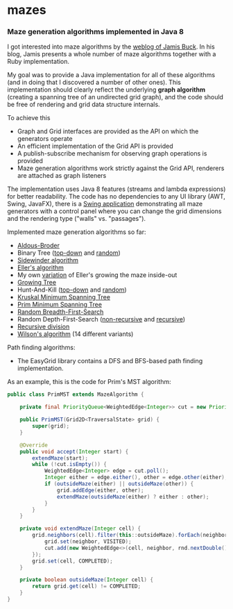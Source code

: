 # mazes

### Maze generation algorithms implemented in Java 8

I got interested into maze algorithms by the [weblog of Jamis Buck](http://weblog.jamisbuck.org/archives.html). In his blog, Jamis  presents a whole number of maze algorithms together with a Ruby implementation.

My goal was to provide a Java implementation for all of these algorithms (and in doing that I discovered a number of other ones). This implementation should clearly reflect the underlying **graph algorithm** (creating a spanning tree of an undirected grid graph), and the code should be free of rendering and grid data structure internals.

To achieve this
- Graph and Grid interfaces are provided as the API on which the generators operate
- An efficient implementation of the Grid API is provided
- A publish-subscribe mechanism for observing graph operations is provided
- Maze generation algorithms work strictly against the Grid API, renderers are attached as graph
listeners

The implementation uses Java 8 features (streams and lambda expressions) for better readability. The code has no dependencies to any UI library (AWT, Swing, JavaFX), there is a [Swing application](MazeDemos/src/de/amr/mazes/demos/swing/app/MazeDemoApp.java) demonstrating all maze generators with a control panel where you can change the grid dimensions and the rendering type ("walls" vs. "passages"). 

Implemented maze generation algorithms so far:

- [Aldous-Broder](EasyMaze/src/de/amr/easy/maze/algorithms/AldousBroderUST.java)
- Binary Tree ([top-down](EasyMaze/src/de/amr/easy/maze/algorithms/BinaryTree.java) and [random](EasyMaze/src/de/amr/easy/maze/algorithms/BinaryTreeRandom.java))
- [Sidewinder algorithm](EasyMaze/src/de/amr/easy/maze/algorithms/Sidewinder.java)
- [Eller's algorithm](EasyMaze/src/de/amr/easy/maze/algorithms/Eller.java)
- My own [variation](EasyMaze/src/de/amr/easy/maze/algorithms/EllerInsideOut.java) of Eller's growing the maze inside-out
- [Growing Tree](EasyMaze/src/de/amr/easy/maze/algorithms/GrowingTree.java)
- Hunt-And-Kill ([top-down](EasyMaze/src/de/amr/easy/maze/algorithms/HuntAndKill.java) and [random](EasyMaze/src/de/amr/easy/maze/algorithms/HuntAndKillRandom.java))
- [Kruskal Minimum Spanning Tree](EasyMaze/src/de/amr/easy/maze/algorithms/KruskalMST.java)
- [Prim Minimum Spanning Tree](EasyMaze/src/de/amr/easy/maze/algorithms/PrimMST.java)
- [Random Breadth-First-Search](EasyMaze/src/de/amr/easy/maze/algorithms/RandomBFS.java)
- Random Depth-First-Search ([non-recursive](EasyMaze/src/de/amr/easy/maze/algorithms/IterativeDFS.java) and [recursive](EasyMaze/src/de/amr/easy/maze/algorithms/RecursiveDFS.java))
- [Recursive division](EasyMaze/src/de/amr/easy/maze/algorithms/RecursiveDivision.java)
- [Wilson's algorithm](EasyMaze/src/de/amr/easy/maze/algorithms/wilson) (14 different variants)

Path finding algorithms:
- The EasyGrid library contains a DFS and BFS-based path finding implementation.

As an example, this is the code for Prim's MST algorithm:

```java
public class PrimMST extends MazeAlgorithm {

	private final PriorityQueue<WeightedEdge<Integer>> cut = new PriorityQueue<>();

	public PrimMST(Grid2D<TraversalState> grid) {
		super(grid);
	}

	@Override
	public void accept(Integer start) {
		extendMaze(start);
		while (!cut.isEmpty()) {
			WeightedEdge<Integer> edge = cut.poll();
			Integer either = edge.either(), other = edge.other(either);
			if (outsideMaze(either) || outsideMaze(other)) {
				grid.addEdge(either, other);
				extendMaze(outsideMaze(either) ? either : other);
			}
		}
	}

	private void extendMaze(Integer cell) {
		grid.neighbors(cell).filter(this::outsideMaze).forEach(neighbor -> {
			grid.set(neighbor, VISITED);
			cut.add(new WeightedEdge<>(cell, neighbor, rnd.nextDouble()));
		});
		grid.set(cell, COMPLETED);
	}

	private boolean outsideMaze(Integer cell) {
		return grid.get(cell) != COMPLETED;
	}
}
```
